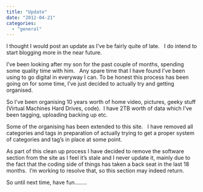 ```yaml
---
title: "Update"
date: "2012-04-21"
categories: 
  - "general"
---
```


I thought I would post an update as I’ve be fairly quite of late.   I do intend to start blogging more in the near future.

I’ve been looking after my son for the past couple of months, spending some quality time with him.   Any spare time that I have found I’ve been using to go digital in everyway I can. To be honest this process has been going on for some time, I’ve just decided to actually try and getting organised.

So I’ve been organising 10 years worth of home video, pictures, geeky stuff (Virtual Machines Hard Drives, code).  I have 2TB worth of data which I’ve been tagging, uploading backing up etc.

Some of the organising has been extended to this site.   I have removed all categories and tags in preparation of actually trying to get a proper system of categories and tag’s in place at some point.

As part of this clean up process I have decided to remove the software section from the site as I feel it’s stale and I never update it, mainly due to the fact that the coding side of things has taken a back seat in the last 18 months.  I’m working to resolve that, so this section may indeed return.

So until next time, have fun……..
